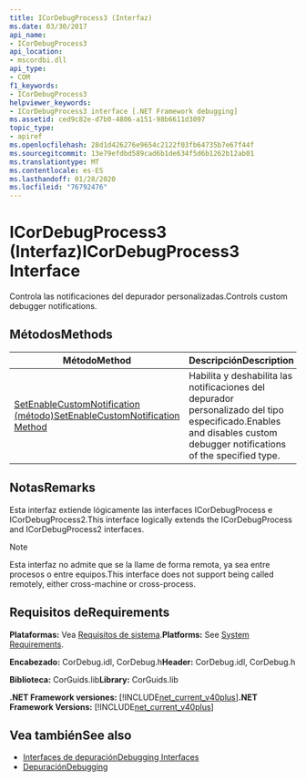 ```yaml
---
title: ICorDebugProcess3 (Interfaz)
ms.date: 03/30/2017
api_name:
- ICorDebugProcess3
api_location:
- mscordbi.dll
api_type:
- COM
f1_keywords:
- ICorDebugProcess3
helpviewer_keywords:
- ICorDebugProcess3 interface [.NET Framework debugging]
ms.assetid: ced9c82e-d7b0-4806-a151-98b6611d3097
topic_type:
- apiref
ms.openlocfilehash: 28d1d426276e9654c2122f03fb64735b7e67f44f
ms.sourcegitcommit: 13e79efdbd589cad6b1de634f5d6b1262b12ab01
ms.translationtype: MT
ms.contentlocale: es-ES
ms.lasthandoff: 01/28/2020
ms.locfileid: "76792476"
---
```

# <a name="icordebugprocess3-interface"></a><span data-ttu-id="7a79e-102">ICorDebugProcess3 (Interfaz)</span><span class="sxs-lookup"><span data-stu-id="7a79e-102">ICorDebugProcess3 Interface</span></span>
<span data-ttu-id="7a79e-103">Controla las notificaciones del depurador personalizadas.</span><span class="sxs-lookup"><span data-stu-id="7a79e-103">Controls custom debugger notifications.</span></span>  
  
## <a name="methods"></a><span data-ttu-id="7a79e-104">Métodos</span><span class="sxs-lookup"><span data-stu-id="7a79e-104">Methods</span></span>  
  
|<span data-ttu-id="7a79e-105">Método</span><span class="sxs-lookup"><span data-stu-id="7a79e-105">Method</span></span>|<span data-ttu-id="7a79e-106">Descripción</span><span class="sxs-lookup"><span data-stu-id="7a79e-106">Description</span></span>|  
|------------|-----------------|  
|[<span data-ttu-id="7a79e-107">SetEnableCustomNotification (método)</span><span class="sxs-lookup"><span data-stu-id="7a79e-107">SetEnableCustomNotification Method</span></span>](icordebugprocess3-setenablecustomnotification-method.md)|<span data-ttu-id="7a79e-108">Habilita y deshabilita las notificaciones del depurador personalizado del tipo especificado.</span><span class="sxs-lookup"><span data-stu-id="7a79e-108">Enables and disables custom debugger notifications of the specified type.</span></span>|  
  
## <a name="remarks"></a><span data-ttu-id="7a79e-109">Notas</span><span class="sxs-lookup"><span data-stu-id="7a79e-109">Remarks</span></span>  
 <span data-ttu-id="7a79e-110">Esta interfaz extiende lógicamente las interfaces ICorDebugProcess e ICorDebugProcess2.</span><span class="sxs-lookup"><span data-stu-id="7a79e-110">This interface logically extends the ICorDebugProcess and ICorDebugProcess2 interfaces.</span></span>  
  
> [!NOTE]
> <span data-ttu-id="7a79e-111">Esta interfaz no admite que se la llame de forma remota, ya sea entre procesos o entre equipos.</span><span class="sxs-lookup"><span data-stu-id="7a79e-111">This interface does not support being called remotely, either cross-machine or cross-process.</span></span>  
  
## <a name="requirements"></a><span data-ttu-id="7a79e-112">Requisitos de</span><span class="sxs-lookup"><span data-stu-id="7a79e-112">Requirements</span></span>  
 <span data-ttu-id="7a79e-113">**Plataformas:** Vea [Requisitos de sistema](../../../../docs/framework/get-started/system-requirements.md).</span><span class="sxs-lookup"><span data-stu-id="7a79e-113">**Platforms:** See [System Requirements](../../../../docs/framework/get-started/system-requirements.md).</span></span>  
  
 <span data-ttu-id="7a79e-114">**Encabezado:** CorDebug.idl, CorDebug.h</span><span class="sxs-lookup"><span data-stu-id="7a79e-114">**Header:** CorDebug.idl, CorDebug.h</span></span>  
  
 <span data-ttu-id="7a79e-115">**Biblioteca:** CorGuids.lib</span><span class="sxs-lookup"><span data-stu-id="7a79e-115">**Library:** CorGuids.lib</span></span>  
  
 <span data-ttu-id="7a79e-116">**.NET Framework versiones:** [!INCLUDE[net_current_v40plus](../../../../includes/net-current-v40plus-md.md)]</span><span class="sxs-lookup"><span data-stu-id="7a79e-116">**.NET Framework Versions:** [!INCLUDE[net_current_v40plus](../../../../includes/net-current-v40plus-md.md)]</span></span>  
  
## <a name="see-also"></a><span data-ttu-id="7a79e-117">Vea también</span><span class="sxs-lookup"><span data-stu-id="7a79e-117">See also</span></span>

- [<span data-ttu-id="7a79e-118">Interfaces de depuración</span><span class="sxs-lookup"><span data-stu-id="7a79e-118">Debugging Interfaces</span></span>](debugging-interfaces.md)
- [<span data-ttu-id="7a79e-119">Depuración</span><span class="sxs-lookup"><span data-stu-id="7a79e-119">Debugging</span></span>](index.md)
